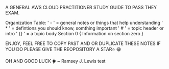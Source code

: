A GENERAL AWS CLOUD PRACTITIONER STUDY GUIDE TO PASS THEY EXAM.

Organization Table:
' - ' = general notes or things that help understanding
' * ' = defintions you should know, somthing important
' # ' = topic header or intro
' {} ' = a topic body Section 0 { Information on section zero }

ENJOY, FEEL FREE TO COPY PAST AND OR DUPLICATE THESE NOTES IF YOU DO PLEASE GIVE THE REOPOSITORY A STAR⭐️  😁

 OH AND GOOD LUCK 🍀
        ~ Ramsey J. Lewis
test